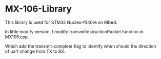 # MX-106-Library
This library is used for STM32 Nucleo-f446re on Mbed.

In little modify version, I modify transmitInstructionPacket function in MX106.cpp.

Which add the transmit-complete flag to identify when should the direction of uart change from TX to RX.
